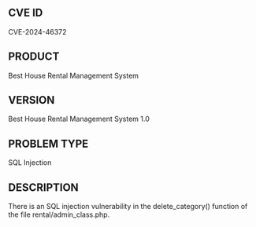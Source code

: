 ## CVE ID
CVE-2024-46372

## PRODUCT
Best House Rental Management System

## VERSION
Best House Rental Management System 1.0

## PROBLEM TYPE
SQL Injection

## DESCRIPTION
There is an SQL injection vulnerability in the delete_category() function of the file rental/admin_class.php.
